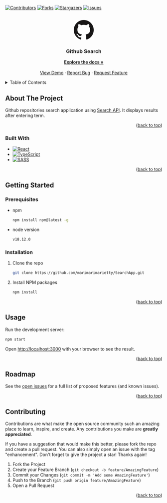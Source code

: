 <a name="readme-top"></a>

<!-- PROJECT SHIELDS -->
[![Contributors][contributors-shield]][contributors-url]
[![Forks][forks-shield]][forks-url]
[![Stargazers][stars-shield]][stars-url]
[![Issues][issues-shield]][issues-url]



<!-- PROJECT LOGO -->
<br />
<div align="center">
  <a href="https://github.com/marimarimarietty/SearchApp">
    <img src="images/githubrepo_icon.png" alt="Logo" width="64" height="64">
  </a>

  <h3 align="center">Github Search</h3>

  <p align="center">
    <a href="https://github.com/marimarimarietty/SearchApp"><strong>Explore the docs »</strong></a>
    <br />
    <br />
    <a href="https://github.com/marimarimarietty/SearchApp">View Demo</a>
    ·
    <a href="https://github.com/marimarimarietty/SearchApp/issues">Report Bug</a>
    ·
    <a href="https://github.com/marimarimarietty/SearchApp/issues">Request Feature</a>
  </p>
</div>



<!-- TABLE OF CONTENTS -->
<details>
  <summary>Table of Contents</summary>
  <ol>
    <li>
      <a href="#about-the-project">About The Project</a>
      <ul>
        <li><a href="#built-with">Built With</a></li>
      </ul>
    </li>
    <li>
      <a href="#getting-started">Getting Started</a>
      <ul>
        <li><a href="#prerequisites">Prerequisites</a></li>
        <li><a href="#installation">Installation</a></li>
      </ul>
    </li>
    <li><a href="#usage">Usage</a></li>
    <li><a href="#roadmap">Roadmap</a></li>
    <li><a href="#contributing">Contributing</a></li>
  </ol>
</details>



<!-- ABOUT THE PROJECT -->
## About The Project

Github repositories search application using <a href="https://docs.github.com/en/rest/search">Search API</a>. It displays results after entering term.

<p align="right">(<a href="#readme-top">back to top</a>)</p>



### Built With

* [![React][React.js]][React-url]
* [![TypeScript][TypeScript]][TypeScript-url]
* [![SASS][SASS]][SASS-url]

<p align="right">(<a href="#readme-top">back to top</a>)</p>



<!-- GETTING STARTED -->
## Getting Started

### Prerequisites

* npm
  ```sh
  npm install npm@latest -g
  ```

* node version
  ```sh
  v18.12.0
  ```

### Installation

1. Clone the repo
   ```sh
   git clone https://github.com/marimarimarietty/SearchApp.git
   ```
3. Install NPM packages
   ```sh
   npm install
   ```

<p align="right">(<a href="#readme-top">back to top</a>)</p>



<!-- USAGE EXAMPLES -->
## Usage

Run the development server:

  ```sh
  npm start
  ```

Open [http://localhost:3000](http://localhost:3000) with your browser to see the result.

<p align="right">(<a href="#readme-top">back to top</a>)</p>



<!-- ROADMAP -->
## Roadmap

See the [open issues](https://github.com/marimarimarietty/SearchApp/issues) for a full list of proposed features (and known issues).

<p align="right">(<a href="#readme-top">back to top</a>)</p>



<!-- CONTRIBUTING -->
## Contributing

Contributions are what make the open source community such an amazing place to learn, inspire, and create. Any contributions you make are **greatly appreciated**.

If you have a suggestion that would make this better, please fork the repo and create a pull request. You can also simply open an issue with the tag "enhancement".
Don't forget to give the project a star! Thanks again!

1. Fork the Project
2. Create your Feature Branch (`git checkout -b feature/AmazingFeature`)
3. Commit your Changes (`git commit -m 'Add some AmazingFeature'`)
4. Push to the Branch (`git push origin feature/AmazingFeature`)
5. Open a Pull Request

<p align="right">(<a href="#readme-top">back to top</a>)</p>

<!-- MARKDOWN LINKS & IMAGES -->
<!-- https://www.markdownguide.org/basic-syntax/#reference-style-links -->
[contributors-shield]: https://img.shields.io/github/contributors/marimarimarietty/SearchApp.svg?style=for-the-badge
[contributors-url]: https://github.com/marimarimarietty/SearchApp/graphs/contributors
[forks-shield]: https://img.shields.io/github/forks/marimarimarietty/SearchApp.svg?style=for-the-badge
[forks-url]: https://github.com/marimarimarietty/SearchApp/network/members
[stars-shield]: https://img.shields.io/github/stars/marimarimarietty/SearchApp.svg?style=for-the-badge
[stars-url]: https://github.com/marimarimarietty/SearchApp/stargazers
[issues-shield]: https://img.shields.io/github/issues/marimarimarietty/SearchApp.svg?style=for-the-badge
[issues-url]: https://github.com/marimarimarietty/SearchApp/issues
[React.js]: https://img.shields.io/badge/React-20232A?style=for-the-badge&logo=react&logoColor=61DAFB
[React-url]: https://reactjs.org/
[TypeScript]: https://img.shields.io/badge/typescript-%23007ACC.svg?style=for-the-badge&logo=typescript&logoColor=white
[TypeScript-url]: https://www.typescriptlang.org/
[SASS]: https://img.shields.io/badge/SASS-hotpink.svg?style=for-the-badge&logo=SASS&logoColor=white
[SASS-url]: https://sass-lang.com/
